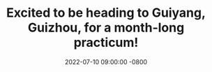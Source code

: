 ---
title: >-  
  Excited to be heading to Guiyang, Guizhou, for a month-long practicum!
date: 2022-07-10 09:00:00 -0800  
---